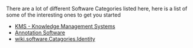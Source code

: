 There are a lot of different Software Categories listed here, here is a list of some of the interesting ones to get you started

* [KMS - Knowledge Management Systems](Catagories/KMS%20-%20Knowledge%20Management%20Systems.md)
* [Annotation Software](Catagories/Annotation%20Software.md)
* [wiki.software.Catagories.Identity](Catagories/Identity.md)
